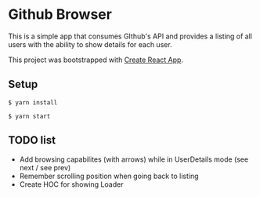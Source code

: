 # Github Browser
This is a simple app that consumes GIthub's API
and provides a listing of all users
with the ability to show details for each user.

This project was bootstrapped with [Create React App](https://github.com/facebookincubator/create-react-app).

## Setup

`$ yarn install`

`$ yarn start`

## TODO list

- Add browsing capabilites (with arrows) while in UserDetails mode (see next / see prev)
- Remember scrolling position when going back to listing
- Create HOC for showing Loader
